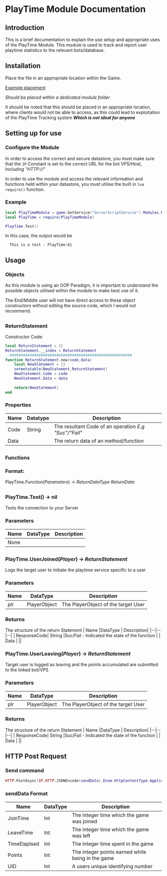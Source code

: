 

# PlayTime Module Documentation

## Introduction
This is a brief documentation to explain the use setup and appropriate uses of the PlayTime Module. This module is used to track and report user playtime statistics to the relevant bots/database.
##
## Installation
Place the file in an appropriate location within the Game.

[Example placement](https://i.imgur.com/Mnx7X9X.png)

*Should be placed within a dedicated module folder*

It should be noted that this should be placed in an appropriate location, where clients would not be able to access, as this could lead to exploitation of the PlayTime Tracking system ***Which is not ideal for anyone***
##
## Setting up for use
### Configure the Module
In order to access the correct and secure datastore, you must make sure that the `IP` Constant is set to the correct URL for the bot VPS/Host, *Including "HTTP://"*

In order to use the module and access the relevant information and functions held within your datastore, you must utilise the built in ```lua require()``` function.
### Example
```lua
local PlayTimeModule = game:GetService("ServerScriptService").Modules.PlayTime
local PlayTime = require(PlayTimeModule)

PlayTime.Test()
```

In this case, the output would be

```
  This is a test - PlayTime:61
```

## Usage
### Objects
As this module is using an OOP Paradigm, it is important to understand the possible objects utilised within the module to make best use of it.

The End/Middle user will not have direct access to these object constructors without editing the source code, which I would not recommend. 
##

### ReturnStatement
Constructor Code:
```lua
local ReturnStatement = {}
ReturnStatement.__index = ReturnStatement
--#######################################################
function ReturnStatement.new(code,data)
	local NewStatement = {}
	setmetatable(NewStatement,ReturnStatement)
	NewStatement.Code = code
	NewStatement.Data = data
	
	return(NewStatement)
end
```

### Properties
| Name | Datatype | Description | 
|--|--|--|
| Code| String | The resultant Code of an operation *E.g "Suc"/"Fail"*|
| Data |  | The return data of an method/function|

##
### Functions
### Format:
PlayTime.*Function*(*Parameters*) -> *ReturnDataType ReturnData*



##
### PlayTime.Test() -> nil
Tests the connection to your Server
### Parameters
| Name |DataType  | Description|
|--|--|--|
|  None |  | |
##

### PlayTime.UserJoined(*Player*) -> *ReturnStatement*
Logs the target user to initiate the playtime service specific to a user
### Parameters
| Name |DataType  | Description|
|--|--|--|
|  plr| PlayerObject |The PlayerObject of the target User|
### Returns
The structure of the return Statement
| Name |DataType  | Description|
|--|--|--|
| ResponseCode| String |Suc/Fail - Indicated the state of the function |
| Data |  ||

### PlayTime.UserLeaving(*Player*) -> *ReturnStatement*
Target user is logged as leaving and the points accumulated are submitted to the linked bot/VPS
### Parameters
| Name |DataType  | Description|
|--|--|--|
|  plr| PlayerObject |The PlayerObject of the target User|
### Returns
The structure of the return Statement
| Name |DataType  | Description|
|--|--|--|
| ResponseCode| String |Suc/Fail - Indicated the state of the function |
| Data |  ||


## HTTP Post Request

### Send command
```lua 
HTTP:PostAsync(IP,HTTP:JSONEncode(sendData),Enum.HttpContentType.ApplicationJson,false)
```
### sendData Format
| Name |DataType  | Description|
|--|--|--|
| JoinTime | Int | The integer time which the game was joined |
| LeaveTime | Int | The integer time which the game was left | 
| TimeElaplsed| Int | The integer time spent in the game | 
| Points | Int | The integer points earned while being in the game | 
| UID | Int | A users unique identifying number | 
